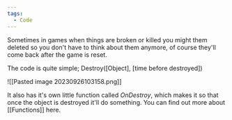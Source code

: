 ```yaml
---
tags:
  - Code
---
```

Sometimes in games when things are broken or killed you might them deleted so you don't have to think about them anymore, of course they'll come back after the game is reset.

The code is quite simple; Destroy([Object], [time before destroyed])

![[Pasted image 20230926103158.png]]

It also has it's own little function called *OnDestroy*, which makes it so that once the object is destroyed it'll do something. You can find out more about [[Functions]] here.